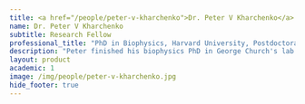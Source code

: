 ```yaml
---
title: <a href="/people/peter-v-kharchenko">Dr. Peter V Kharchenko</a>
name: Dr. Peter V Kharchenko
subtitle: Research Fellow
professional_title: "PhD in Biophysics, Harvard University, Postdoctoral Fellow/Instructor (2006-2011), Assistant Professor of Biomedical Informatics, Harvard Medical School"  # Joined professional titles
description: "Peter finished his biophysics PhD in George Church's lab at Harvard Medical School in 2005 and joined the Park lab in 2006. He now runs his own lab at DBMI, after earning the top spot in a national faculty search."
layout: product
academic: 1
image: /img/people/peter-v-kharchenko.jpg
hide_footer: true
---
```

